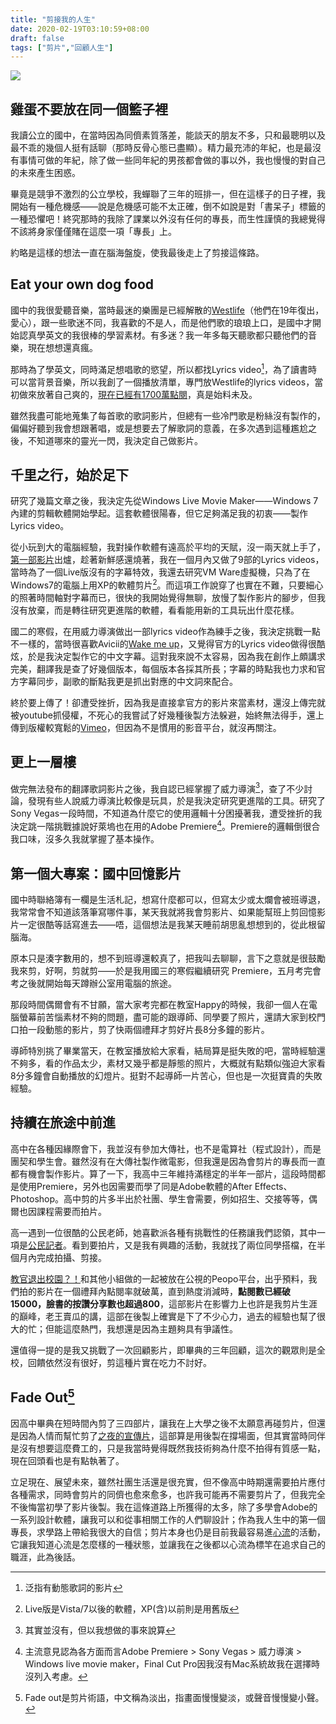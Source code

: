 ```yaml
---
title: "剪接我的人生"
date: 2020-02-19T03:10:59+08:00
draft: false
tags: ["剪片","回顧人生"]
---
```


![](/img/adobe.jpg)

## 雞蛋不要放在同一個籃子裡
我讀公立的國中，在當時因為同儕素質落差，能談天的朋友不多，只和最聰明以及最不乖的幾個人挺有話聊（那時反骨心態已盡顯）。精力最充沛的年紀，也是最沒有事情可做的年紀，除了做一些同年紀的男孩都會做的事以外，我也慢慢的對自己的未來產生困惑。

畢竟是競爭不激烈的公立學校，我蟬聯了三年的班排一，但在這樣子的日子裡，我開始有一種危機感——說是危機感可能不太正確，倒不如說是對「書呆子」標籤的一種恐懼吧！終究那時的我除了課業以外沒有任何的專長，而生性謹慎的我總覺得不該將身家僅僅賭在這麼一項「專長」上。

約略是這樣的想法一直在腦海盤旋，使我最後走上了剪接這條路。

## Eat your own dog food
國中的我很愛聽音樂，當時最迷的樂團是已經解散的[Westlife](https://www.youtube.com/channel/UCtd_b-dF7lHzDJeDm4fJjHQ)（他們在19年復出，愛心），跟一些歌迷不同，我喜歡的不是人，而是他們歌的琅琅上口，是國中才開始認真學英文的我很棒的學習素材。有多迷？我一年多每天聽歌都只聽他們的音樂，現在想想還真瘋。

那時為了學英文，同時滿足想唱歌的慾望，所以都找Lyrics video[^1]，為了讀書時可以當背景音樂，所以我創了一個播放清單，專門放Westlife的lyrics videos，當初做來放著自己爽的，[現在已經有1700萬點閱](https://www.youtube.com/playlist?list=PLvZG0Aj25fIs59Mnh0gPuAzFQFkRDqEm8)，真是始料未及。

雖然我盡可能地蒐集了每首歌的歌詞影片，但總有一些冷門歌是粉絲沒有製作的，偏偏好聽到我會想跟著唱，或是想要去了解歌詞的意義，在多次遇到這種尷尬之後，不知道哪來的靈光一閃，我決定自己做影片。

## 千里之行，始於足下
研究了幾篇文章之後，我決定先從Windows Live Movie Maker——Windows 7內建的剪輯軟體開始學起。這套軟體很陽春，但它足夠滿足我的初衷——製作Lyrics video。

從小玩到大的電腦經驗，我對操作軟體有遠高於平均的天賦，沒一兩天就上手了，[第一部影片](https://www.youtube.com/watch?v=IttGB4jOlCM)出爐，趁著新鮮感還燒著，我在一個月內又做了9部的Lyrics videos，當時為了一個Live版沒有的字幕特效，我還去研究VM Ware虛擬機，只為了在Windows7的電腦上用XP的軟體剪片[^2]。而這項工作說穿了也實在不難，只要細心的照著時間軸對字幕而已，很快的我開始覺得無聊，放慢了製作影片的腳步，但我沒有放棄，而是轉往研究更進階的軟體，看看能用新的工具玩出什麼花樣。

國二的寒假，在用威力導演做出一部lyrics video作為練手之後，我決定挑戰一點不一樣的，當時很喜歡Avicii的[Wake me up](https://www.youtube.com/watch?v=5y_KJAg8bHI)，又覺得官方的Lyrics video做得很酷炫，於是我決定製作它的中文字幕。這對我來說不太容易，因為我在創作上頗講求完美，翻譯我是查了好幾個版本，每個版本各採其所長；字幕的時點我也力求和官方字幕同步，副歌的斷點我更是抓出對應的中文詞來配合。

終於要上傳了！卻遭受挫折，因為我是直接拿官方的影片來當素材，還沒上傳完就被youtube抓侵權，不死心的我嘗試了好幾種後製方法躲避，始終無法得手，還上傳到版權較寬鬆的[Vimeo](https://vimeo.com/)，但因為不是慣用的影音平台，就沒再關注。

## 更上一層樓
做完無法發布的翻譯歌詞影片之後，我自認已經掌握了威力導演[^3]，查了不少討論，發現有些人說威力導演比較像是玩具，於是我決定研究更進階的工具。研究了Sony Vegas一段時間，不知道為什麼它的使用邏輯十分困擾著我，遭受挫折的我決定跳一階挑戰據說好萊塢也在用的Adobe Premiere[^4]。Premiere的邏輯倒很合我口味，沒多久我就掌握了基本操作。

## 第一個大專案：國中回憶影片
國中時聯絡簿有一欄是生活札記，想寫什麼都可以，但寫太少或太爛會被班導退，我常常會不知道該落筆寫哪件事，某天我就將我會剪影片、如果能幫班上剪回憶影片一定很酷等話寫進去——唔，這個想法是我某天睡前胡思亂想想到的，從此根留腦海。

原本只是湊字數用的，想不到班導還較真了，把我叫去聊聊，言下之意就是很鼓勵我來剪，好啊，剪就剪——於是我用國三的寒假繼續研究
Premiere，五月考完會考之後就開始每天蹲辦公室用電腦的旅途。

那段時間偶爾會有不甘願，當大家考完都在教室Happy的時候，我卻一個人在電腦螢幕前苦惱素材不夠的問題，盡可能的跟導師、同學要了照片，還請大家到校門口拍一段動態的影片，剪了快兩個禮拜才剪好片長8分多鐘的影片。

導師特別挑了畢業當天，在教室播放給大家看，結局算是挺失敗的吧，當時經驗還不夠多，看的作品太少，素材又幾乎都是靜態的照片，大概就有點類似強迫大家看8分多鐘會自動播放的幻燈片。挺對不起導師一片苦心，但也是一次挺寶貴的失敗經驗。

## 持續在旅途中前進
高中在各種因緣際會下，我並沒有參加大傳社，也不是電算社（程式設計），而是團契和學生會。雖然沒有在大傳社製作微電影，但我還是因為會剪片的專長而一直都有機會製作影片。算了一下，我高中三年維持滿穩定的半年一部片，這段時間都是使用Premiere，另外也因需要而學了同是Adobe軟體的After Effects、Photoshop。高中剪的片多半出於社團、學生會需要，例如招生、交接等等，偶爾也因課程需要而拍片。

高一遇到一位很酷的公民老師，她喜歡派各種有挑戰性的任務讓我們認領，其中一項是[公民記者](https://zh.wikipedia.org/zh-tw/民間記者)。看到要拍片，又是我有興趣的活動，我就找了兩位同學搭檔，在半個月內完成拍攝、剪接。

[教官退出校園？！](https://www.peopo.org/news/302029)和其他小組做的一起被放在公視的Peopo平台，出乎預料，我們拍的影片在一個禮拜內點閱率就破萬，直到熱度消減時，**點閱數已經破15000，臉書的按讚分享數也超過800**，這部影片在影響力上也許是我剪片生涯的巔峰，老王賣瓜的講，這部在後製上確實是下了不少心力，過去的經驗也幫了很大的忙；但能這麼熱門，我想還是因為主題夠具有爭議性。

還值得一提的是我又挑戰了一次回顧影片，即畢典的三年回顧，這次的觀眾則是全校，回饋依然沒有很好，剪這種片實在吃力不討好。

## Fade Out[^5]
因高中畢典在短時間內剪了三四部片，讓我在上大學之後不太願意再碰剪片，但還是因為人情而幫忙剪了[之夜的宣傳片](https://www.facebook.com/watch/?v=622014641606733)，這部算是用後製在撐場面，但其實當時同伴是沒有想要這麼費工的，只是我當時覺得既然我技術夠為什麼不拍得有質感一點，現在回頭看也是有點執著了。

立足現在、展望未來，雖然社團生活還是很充實，但不像高中時期還需要拍片應付各種需求，同時會剪片的同儕也愈來愈多，也許我可能再不需要剪片了，但我完全不後悔當初學了影片後製。我在這條道路上所獲得的太多，除了多學會Adobe的一系列設計軟體，讓我可以和從事相關工作的人們聊設計；作為我人生中的第一個專長，求學路上帶給我很大的自信；剪片本身也仍是目前我最容易進[心流](https://www.managertoday.com.tw/articles/view/58455)的活動，它讓我知道心流是怎麼樣的一種狀態，並讓我在之後都以心流為標竿在追求自己的職涯，此為後話。

[^1]: 泛指有動態歌詞的影片
[^2]: Live版是Vista/7以後的軟體，XP(含)以前則是用舊版
[^3]: 其實並沒有，但以我想做的事來說算
[^4]: 主流意見認為各方面而言Adobe Premiere > Sony Vegas > 威力導演 > Windows live movie maker，Final Cut Pro因我沒有Mac系統故我在選擇時沒列入考慮。
[^5]: Fade out是剪片術語，中文稱為淡出，指畫面慢慢變淡，或聲音慢慢變小聲。